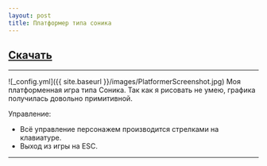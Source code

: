 ```yaml
---
layout: post
title: Платформер типа соника
---
```


## [Скачать](https://drive.google.com/open?id=0B0wvbicW8OQIM296X3l1cUdtREE)

___

![_config.yml]({{ site.baseurl }}/images/PlatformerScreenshot.jpg)
Моя платформенная игра типа Соника.
Так как я рисовать не умею, графика получилась довольно примитивной.

Управление:
- Всё управление персонажем производится стрелками на клавиатуре.
- Выход из игры на ESC.

___

